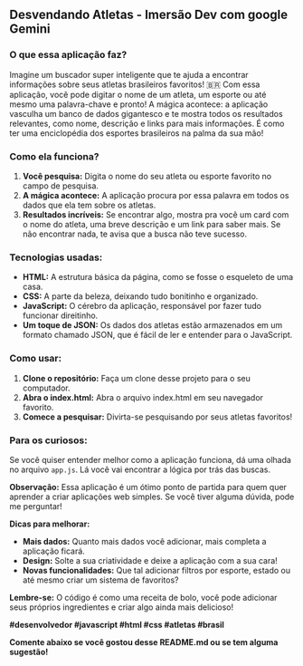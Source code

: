 ##  **Desvendando Atletas - Imersão Dev com google Gemini**

### **O que essa aplicação faz?**

Imagine um buscador super inteligente que te ajuda a encontrar informações sobre seus atletas brasileiros favoritos! 🇧🇷 Com essa aplicação, você pode digitar o nome de um atleta, um esporte ou até mesmo uma palavra-chave e pronto! A mágica acontece: a aplicação vasculha um banco de dados gigantesco e te mostra todos os resultados relevantes, como nome, descrição e links para mais informações. É como ter uma enciclopédia dos esportes brasileiros na palma da sua mão! 

### **Como ela funciona?**

1. **Você pesquisa:** Digita o nome do seu atleta ou esporte favorito no campo de pesquisa.
2. **A mágica acontece:** A aplicação procura por essa palavra em todos os dados que ela tem sobre os atletas.
3. **Resultados incríveis:** Se encontrar algo, mostra pra você um card com o nome do atleta, uma breve descrição e um link para saber mais. Se não encontrar nada, te avisa que a busca não teve sucesso.

### **Tecnologias usadas:**

* **HTML:** A estrutura básica da página, como se fosse o esqueleto de uma casa.
* **CSS:** A parte da beleza, deixando tudo bonitinho e organizado.
* **JavaScript:** O cérebro da aplicação, responsável por fazer tudo funcionar direitinho.
* **Um toque de JSON:** Os dados dos atletas estão armazenados em um formato chamado JSON, que é fácil de ler e entender para o JavaScript.

### **Como usar:**

1. **Clone o repositório:** Faça um clone desse projeto para o seu computador.
2. **Abra o index.html:** Abra o arquivo index.html em seu navegador favorito.
3. **Comece a pesquisar:** Divirta-se pesquisando por seus atletas favoritos!

### **Para os curiosos:**

Se você quiser entender melhor como a aplicação funciona, dá uma olhada no arquivo `app.js`. Lá você vai encontrar a lógica por trás das buscas.

**Observação:** Essa aplicação é um ótimo ponto de partida para quem quer aprender a criar aplicações web simples. Se você tiver alguma dúvida, pode me perguntar! 

**Dicas para melhorar:**

* **Mais dados:** Quanto mais dados você adicionar, mais completa a aplicação ficará.
* **Design:** Solte a sua criatividade e deixe a aplicação com a sua cara!
* **Novas funcionalidades:** Que tal adicionar filtros por esporte, estado ou até mesmo criar um sistema de favoritos?

**Lembre-se:** O código é como uma receita de bolo, você pode adicionar seus próprios ingredientes e criar algo ainda mais delicioso! ‍

**#desenvolvedor #javascript #html #css #atletas #brasil**

**Comente abaixo se você gostou desse README.md ou se tem alguma sugestão!**
